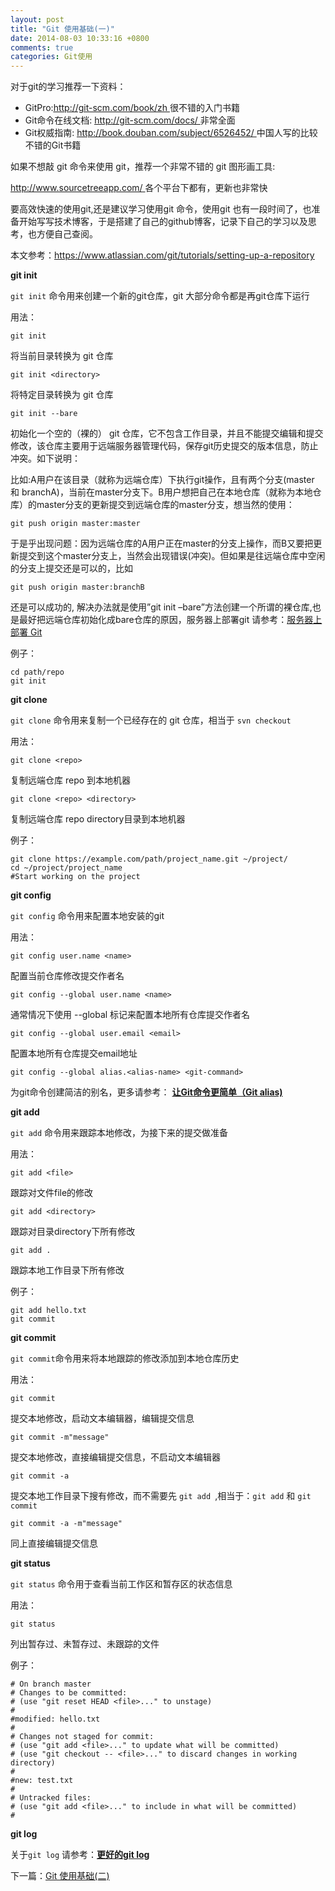 ```yaml
---
layout: post
title: "Git 使用基础(一)"
date: 2014-08-03 10:33:16 +0800
comments: true
categories: Git使用
---
```

对于git的学习推荐一下资料：

- GitPro:<u>http://git-scm.com/book/zh </u> 很不错的入门书籍
- Git命令在线文档: <u>http://git-scm.com/docs/ </u>非常全面
- Git权威指南: <u>http://book.douban.com/subject/6526452/ </u> 中国人写的比较不错的Git书籍


如果不想敲 git 命令来使用 git，推荐一个非常不错的 git 图形画工具:

<u> http://www.sourcetreeapp.com/ </u>  各个平台下都有，更新也非常快

要高效快速的使用git,还是建议学习使用git 命令，使用git 也有一段时间了，也准备开始写写技术博客，于是搭建了自己的github博客，记录下自己的学习以及思考，也方便自己查阅。

<!--more-->

本文参考：<u>https://www.atlassian.com/git/tutorials/setting-up-a-repository </u>

**git init**

`git init` 命令用来创建一个新的git仓库，git 大部分命令都是再git仓库下运行

用法：

	git init
	
将当前目录转换为 git 仓库

	git init <directory>

将特定目录转换为 git 仓库

	git init --bare 
	
初始化一个空的（裸的） git 仓库，它不包含工作目录，并且不能提交编辑和提交修改，该仓库主要用于远端服务器管理代码，保存git历史提交的版本信息，防止冲突。如下说明：

比如:A用户在该目录（就称为远端仓库）下执行git操作，且有两个分支(master 和 branchA)，当前在master分支下。B用户想把自己在本地仓库（就称为本地仓库）的master分支的更新提交到远端仓库的master分支，想当然的使用：

	git push origin master:master

于是乎出现问题：因为远端仓库的A用户正在master的分支上操作，而B又要把更新提交到这个master分支上，当然会出现错误(冲突)。但如果是往远端仓库中空闲的分支上提交还是可以的，比如

	git push origin master:branchB 
	
还是可以成功的, 解决办法就是使用”git init –bare”方法创建一个所谓的裸仓库,也是最好把远端仓库初始化成bare仓库的原因，服务器上部署git 请参考：[服务器上部署 Git](http://git-scm.com/book/zh/%E6%9C%8D%E5%8A%A1%E5%99%A8%E4%B8%8A%E7%9A%84-Git-%E5%9C%A8%E6%9C%8D%E5%8A%A1%E5%99%A8%E4%B8%8A%E9%83%A8%E7%BD%B2-Git)

例子：
	
	cd path/repo
	git init


**git clone**

`git clone` 命令用来复制一个已经存在的 git 仓库，相当于 `svn checkout`

用法：
	
	git clone <repo>
	
复制远端仓库 repo 到本地机器

	git clone <repo> <directory>
	
复制远端仓库 repo directory目录到本地机器

例子：

	git clone https://example.com/path/project_name.git ~/project/
	cd ~/project/project_name
	#Start working on the project
	

**git config**

`git config` 命令用来配置本地安装的git

用法：

	git config user.name <name>
	
配置当前仓库修改提交作者名
	
	git config --global user.name <name>
	
通常情况下使用 --global 标记来配置本地所有仓库提交作者名

	git config --global user.email <email>

配置本地所有仓库提交email地址

	git config --global alias.<alias-name> <git-command>
	
为git命令创建简洁的别名，更多请参考：
**[让Git命令更简单（Git alias)](http://strivingboy.github.com/blog/2014/09/07/git-aliase/)**

**git add**

`git add` 命令用来跟踪本地修改，为接下来的提交做准备

用法：
	
	git add <file>
	
跟踪对文件file的修改

	git add <directory>
	
跟踪对目录directory下所有修改

	git add .

跟踪本地工作目录下所有修改

例子：
	
	git add hello.txt
	git commit
	
**git commit**

`git commit`命令用来将本地跟踪的修改添加到本地仓库历史

用法：

	git commit
	
提交本地修改，启动文本编辑器，编辑提交信息

	git commit -m"message"
	
提交本地修改，直接编辑提交信息，不启动文本编辑器

	git commit -a 
	
提交本地工作目录下搜有修改，而不需要先 `git add `,相当于：`git add` 和 `git commit`

	git commit -a -m"message"
	
同上直接编辑提交信息

**git status**

`git status` 命令用于查看当前工作区和暂存区的状态信息

用法：
	
	git status

列出暂存过、未暂存过、未跟踪的文件 

例子：

```
# On branch master
# Changes to be committed:
# (use "git reset HEAD <file>..." to unstage)
#
#modified: hello.txt
#
# Changes not staged for commit:
# (use "git add <file>..." to update what will be committed)
# (use "git checkout -- <file>..." to discard changes in working directory)
#
#new: test.txt
#
# Untracked files:
# (use "git add <file>..." to include in what will be committed)
#

```
**git log**

关于`git log` 请参考：**[更好的git log](http://strivingboy.github.com/blog/2014/09/29/better-git-log/)**

下一篇：[Git 使用基础(二)](http://strivingboy.github.com/blog/2014/08/09/git-ji-chu-er/)



